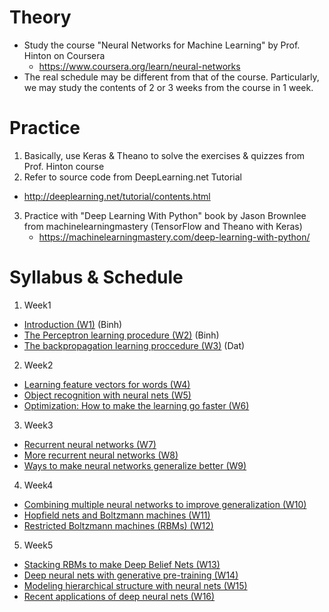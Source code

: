# Theory
* Study the course "Neural Networks for Machine Learning" by Prof. Hinton on Coursera
  * https://www.coursera.org/learn/neural-networks
* The real schedule may be different from that of the course. Particularly, we may study the contents of 2 or 3 weeks from the course in 1 week.

# Practice
1. Basically, use Keras & Theano to solve the exercises & quizzes from Prof. Hinton course
2. Refer to source code from DeepLearning.net Tutorial
  * http://deeplearning.net/tutorial/contents.html
3. Practice with "Deep Learning With Python" book by Jason Brownlee from machinelearningmastery (TensorFlow and Theano with Keras)
	* https://machinelearningmastery.com/deep-learning-with-python/

# Syllabus & Schedule
1. Week1
  * [Introduction (W1)](https://www.coursera.org/learn/neural-networks/home/week/1) (Binh)
  * [The Perceptron learning procedure (W2)](https://www.coursera.org/learn/neural-networks/home/week/2) (Binh)
  * [The backpropagation learning proccedure (W3)](https://www.coursera.org/learn/neural-networks/home/week/3) (Dat)
2. Week2
  * [Learning feature vectors for words (W4)](https://www.coursera.org/learn/neural-networks/home/week/4)
  * [Object recognition with neural nets (W5)](https://www.coursera.org/learn/neural-networks/home/week/5)
  * [Optimization: How to make the learning go faster (W6)](https://www.coursera.org/learn/neural-networks/home/week/6)
3. Week3
  * [Recurrent neural networks (W7)](https://www.coursera.org/learn/neural-networks/home/week/7)
  * [More recurrent neural networks (W8)](https://www.coursera.org/learn/neural-networks/home/week/8)
  * [Ways to make neural networks generalize better (W9)](https://www.coursera.org/learn/neural-networks/home/week/9)
4. Week4
  * [Combining multiple neural networks to improve generalization (W10)](https://www.coursera.org/learn/neural-networks/home/week/10)
  * [Hopfield nets and Boltzmann machines (W11)](https://www.coursera.org/learn/neural-networks/home/week/11)
  * [Restricted Boltzmann machines (RBMs) (W12)](https://www.coursera.org/learn/neural-networks/home/week/12)
5. Week5
  * [Stacking RBMs to make Deep Belief Nets (W13)](https://www.coursera.org/learn/neural-networks/home/week/13)
  * [Deep neural nets with generative pre-training (W14)](https://www.coursera.org/learn/neural-networks/home/week/14)
  * [Modeling hierarchical structure with neural nets (W15)](https://www.coursera.org/learn/neural-networks/home/week/15)
  * [Recent applications of deep neural nets (W16)](https://www.coursera.org/learn/neural-networks/home/week/16)
